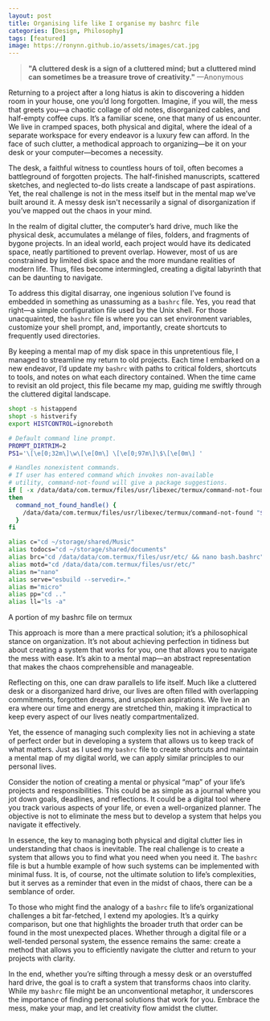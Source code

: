 ```yaml
---
layout: post
title: Organising life like I organise my bashrc file
categories: [Design, Philosophy]
tags: [featured]
image: https://ronynn.github.io/assets/images/cat.jpg
---
```




> **"A cluttered desk is a sign of a cluttered mind; but a cluttered mind can sometimes be a treasure trove of creativity."** —Anonymous

Returning to a project after a long hiatus is akin to discovering a hidden room in your house, one you’d long forgotten. Imagine, if you will, the mess that greets you—a chaotic collage of old notes, disorganized cables, and half-empty coffee cups. It’s a familiar scene, one that many of us encounter. We live in cramped spaces, both physical and digital, where the ideal of a separate workspace for every endeavor is a luxury few can afford. In the face of such clutter, a methodical approach to organizing—be it on your desk or your computer—becomes a necessity.

The desk, a faithful witness to countless hours of toil, often becomes a battleground of forgotten projects. The half-finished manuscripts, scattered sketches, and neglected to-do lists create a landscape of past aspirations. Yet, the real challenge is not in the mess itself but in the mental map we’ve built around it. A messy desk isn't necessarily a signal of disorganization if you’ve mapped out the chaos in your mind.

In the realm of digital clutter, the computer’s hard drive, much like the physical desk, accumulates a mélange of files, folders, and fragments of bygone projects. In an ideal world, each project would have its dedicated space, neatly partitioned to prevent overlap. However, most of us are constrained by limited disk space and the more mundane realities of modern life. Thus, files become intermingled, creating a digital labyrinth that can be daunting to navigate.

To address this digital disarray, one ingenious solution I’ve found is embedded in something as unassuming as a `bashrc` file. Yes, you read that right—a simple configuration file used by the Unix shell. For those unacquainted, the `bashrc` file is where you can set environment variables, customize your shell prompt, and, importantly, create shortcuts to frequently used directories.

By keeping a mental map of my disk space in this unpretentious file, I managed to streamline my return to old projects. Each time I embarked on a new endeavor, I’d update my `bashrc` with paths to critical folders, shortcuts to tools, and notes on what each directory contained. When the time came to revisit an old project, this file became my map, guiding me swiftly through the cluttered digital landscape.

```bash
shopt -s histappend
shopt -s histverify
export HISTCONTROL=ignoreboth

# Default command line prompt.
PROMPT_DIRTRIM=2
PS1='\[\e[0;32m\]\w\[\e[0m\] \[\e[0;97m\]\$\[\e[0m\] '

# Handles nonexistent commands.
# If user has entered command which invokes non-available
# utility, command-not-found will give a package suggestions.
if [ -x /data/data/com.termux/files/usr/libexec/termux/command-not-found ];
then
  command_not_found_handle() {
    /data/data/com.termux/files/usr/libexec/termux/command-not-found "$1"
  }
fi

alias c="cd ~/storage/shared/Music"
alias todocs="cd ~/storage/shared/documents"
alias brc="cd /data/data/com.termux/files/usr/etc/ && nano bash.bashrc"
alias motd="cd /data/data/com.termux/files/usr/etc/"
alias n="nano"
alias serve="esbuild --servedir=."
alias m="micro"
alias pp="cd .."
alias ll="ls -a"
```
<figcaption> A portion of my bashrc file on termux </figcaption>

This approach is more than a mere practical solution; it’s a philosophical stance on organization. It’s not about achieving perfection in tidiness but about creating a system that works for you, one that allows you to navigate the mess with ease. It’s akin to a mental map—an abstract representation that makes the chaos comprehensible and manageable.

Reflecting on this, one can draw parallels to life itself. Much like a cluttered desk or a disorganized hard drive, our lives are often filled with overlapping commitments, forgotten dreams, and unspoken aspirations. We live in an era where our time and energy are stretched thin, making it impractical to keep every aspect of our lives neatly compartmentalized.

Yet, the essence of managing such complexity lies not in achieving a state of perfect order but in developing a system that allows us to keep track of what matters. Just as I used my `bashrc` file to create shortcuts and maintain a mental map of my digital world, we can apply similar principles to our personal lives.

Consider the notion of creating a mental or physical “map” of your life’s projects and responsibilities. This could be as simple as a journal where you jot down goals, deadlines, and reflections. It could be a digital tool where you track various aspects of your life, or even a well-organized planner. The objective is not to eliminate the mess but to develop a system that helps you navigate it effectively.

In essence, the key to managing both physical and digital clutter lies in understanding that chaos is inevitable. The real challenge is to create a system that allows you to find what you need when you need it. The `bashrc` file is but a humble example of how such systems can be implemented with minimal fuss. It is, of course, not the ultimate solution to life’s complexities, but it serves as a reminder that even in the midst of chaos, there can be a semblance of order.

To those who might find the analogy of a `bashrc` file to life’s organizational challenges a bit far-fetched, I extend my apologies. It’s a quirky comparison, but one that highlights the broader truth that order can be found in the most unexpected places. Whether through a digital file or a well-tended personal system, the essence remains the same: create a method that allows you to efficiently navigate the clutter and return to your projects with clarity.

In the end, whether you’re sifting through a messy desk or an overstuffed hard drive, the goal is to craft a system that transforms chaos into clarity. While my `bashrc` file might be an unconventional metaphor, it underscores the importance of finding personal solutions that work for you. Embrace the mess, make your map, and let creativity flow amidst the clutter.

